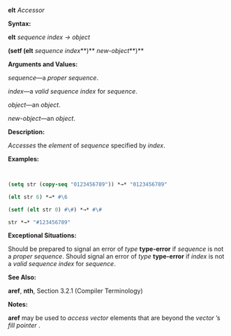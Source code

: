 **elt** *Accessor* 



**Syntax:** 



**elt** *sequence index → object* 



**(setf (elt** *sequence index***)** *new-object***)** 



**Arguments and Values:** 



*sequence*—a *proper sequence*. 



*index*—a *valid sequence index* for *sequence*. 



*object*—an *object*. 



*new-object*—an *object*. 



**Description:** 



*Accesses* the *element* of *sequence* specified by *index*. 



**Examples:**
```lisp
 

(setq str (copy-seq "0123456789")) *→* "0123456789" 

(elt str 6) *→* #\6 

(setf (elt str 0) #\#) *→* #\# 

str *→* "#123456789" 


```
**Exceptional Situations:** 



Should be prepared to signal an error of *type* **type-error** if *sequence* is not a *proper sequence*. Should signal an error of *type* **type-error** if *index* is not a *valid sequence index* for *sequence*. 



**See Also:** 



**aref**, **nth**, Section 3.2.1 (Compiler Terminology) 



**Notes:** 



**aref** may be used to *access vector* elements that are beyond the *vector* ’s *fill pointer* . 



 



 



